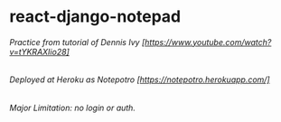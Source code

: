 # react-django-notepad

###### Practice from tutorial of Dennis Ivy [https://www.youtube.com/watch?v=tYKRAXIio28]
###### Deployed at Heroku as Notepotro [https://notepotro.herokuapp.com/] 
###### Major Limitation: no login or auth. 

